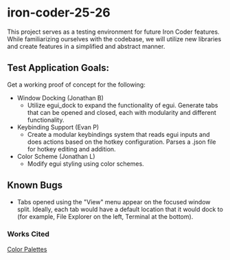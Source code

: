 # iron-coder-25-26
This project serves as a testing environment for future Iron Coder features. While familiarizing ourselves with the codebase, we will utilize new libraries and create features in a simplified and abstract manner.

## Test Application Goals:
Get a working proof of concept for the following:
- Window Docking (Jonathan B)
	- Utilize egui_dock to expand the functionality of egui. Generate tabs that can be opened and closed, each with modularity and different functionality.
- Keybinding Support (Evan P)
	- Create a modular keybindings system that reads egui inputs and does actions based on the hotkey configuration. Parses a .json file for hotkey editing and addition.
- Color Scheme (Jonathan L)
	- Modify egui styling using color schemes.

## Known Bugs
- Tabs opened using the "View" menu appear on the focused window split. Ideally, each tab would have a default location that it would dock to (for example, File Explorer on the left, Terminal at the bottom).

### Works Cited

[Color Palettes](https://github.com/Experience-Monks/nice-color-palettes/tree/master)
